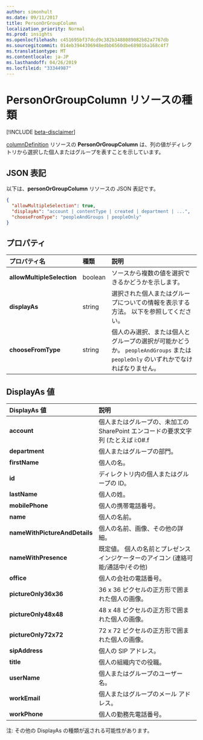 ```yaml
---
author: simonhult
ms.date: 09/11/2017
title: PersonOrGroupColumn
localization_priority: Normal
ms.prod: insights
ms.openlocfilehash: c451695bf37dcd9c382b3488089082b82a7767db
ms.sourcegitcommit: 014eb3944306948edbb6560dbe689816a168c4f7
ms.translationtype: MT
ms.contentlocale: ja-JP
ms.lasthandoff: 04/26/2019
ms.locfileid: "33344987"
---
```

# <a name="personorgroupcolumn-resource-type"></a>PersonOrGroupColumn リソースの種類

[!INCLUDE [beta-disclaimer](../../includes/beta-disclaimer.md)]

[columnDefinition](columndefinition.md) リソースの **PersonOrGroupColumn** は、列の値がディレクトリから選択した個人またはグループを表すことを示しています。

## <a name="json-representation"></a>JSON 表記

以下は、**personOrGroupColumn** リソースの JSON 表記です。
<!-- { "blockType": "resource", "@type": "microsoft.graph.personOrGroupColumn", "@property.aka": "chooseFromType=format" } -->

```json
{
  "allowMultipleSelection": true,
  "displayAs": "account | contentType | created | department | ...",
  "chooseFromType": "peopleAndGroups | peopleOnly"
}
```

## <a name="properties"></a>プロパティ

| プロパティ名              | 種類    | 説明
|:---------------------------|:--------|:--------------------------------------
| **allowMultipleSelection** | boolean | ソースから複数の値を選択できるかどうかを示します。
| **displayAs**              | string  | 選択された個人またはグループについての情報を表示する方法。 以下を参照してください。
| **chooseFromType**         | string  | 個人のみ選択、または個人とグループの選択が可能かどうか。 `peopleAndGroups` または `peopleOnly` のいずれかでなければなりません。

## <a name="displayas-values"></a>DisplayAs 値

| DisplayAs 値               | 説明
|:------------------------------|:-----------------------
| **account**                   | 個人またはグループの、未加工の SharePoint エンコードの要求文字列 (たとえば  i:0#.f|membership|jane@contoso.com)。
| **department**                | 個人またはグループの部門。
| **firstName**                 | 個人の名。
| **id**                        | ディレクトリ内の個人またはグループの ID。
| **lastName**                  | 個人の姓。
| **mobilePhone**               | 個人の携帯電話番号。
| **name**                      | 個人の名前。
| **nameWithPictureAndDetails** | 個人の名前、画像、その他の詳細。
| **nameWithPresence**          | 既定値。 個人の名前とプレゼンス インジケーターのアイコン (連絡可能/通話中/その他)
| **office**                    | 個人の会社の電話番号。
| **pictureOnly36x36**          | 36 x 36 ピクセルの正方形で囲まれた個人の画像。
| **pictureOnly48x48**          | 48 x 48 ピクセルの正方形で囲まれた個人の画像。
| **pictureOnly72x72**          | 72 x 72 ピクセルの正方形で囲まれた個人の画像。
| **sipAddress**                | 個人の SIP アドレス。
| **title**                     | 個人の組織内での役職。
| **userName**                  | 個人またはグループのユーザー名。
| **workEmail**                 | 個人またはグループのメール アドレス。
| **workPhone**                 | 個人の勤務先電話番号。

注: その他の DisplayAs の種類が返される可能性があります。

<!--
{
  "type": "#page.annotation",
  "description": "",
  "keywords": "",
  "section": "documentation",
  "tocPath": "Resources/PersonOrGroupColumn",
  "suppressions": []
}
-->
